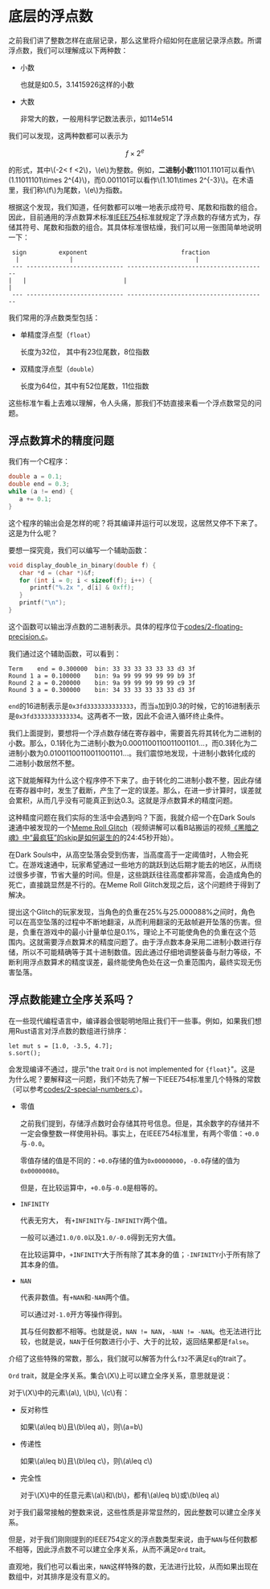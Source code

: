 # 底层的浮点数

之前我们讲了整数怎样在底层记录，那么这里将介绍如何在底层记录浮点数。所谓浮点数，我们可以理解成以下两种数：

* 小数

   也就是如0.5，3.1415926这样的小数
* 大数

   非常大的数，一般用科学记数法表示，如114e514

我们可以发现，这两种数都可以表示为

$$
f\times 2^e
$$

的形式，其中\\(-2< f <2\\)，\\(e\\)为整数。例如，**二进制小数**11101.1101可以看作\\(1.11011101\times 2^{4}\\)，而0.001101可以看作\\(1.101\times 2^{-3}\\)。在术语里，我们称\\(f\\)为尾数，\\(e\\)为指数。

根据这个发现，我们知道，任何数都可以唯一地表示成符号、尾数和指数的组合。因此，目前通用的浮点数算术标准[IEEE754](https://standards.ieee.org/ieee/754/6210/)标准就规定了浮点数的存储方式为，存储其符号、尾数和指数的组合。其具体标准很枯燥，我们可以用一张图简单地说明一下：

```plaintext
 sign         exponent                          fraction
  |              |                                  |
 --- --------------------------- ---------------------------------------
|   |                           |                                       |
 --- --------------------------- ---------------------------------------
```

我们常用的浮点数类型包括：

* 单精度浮点型（`float`）

   长度为32位， 其中有23位尾数，8位指数
* 双精度浮点型（`double`）

   长度为64位，其中有52位尾数，11位指数

这些标准乍看上去难以理解，令人头痛，那我们不妨直接来看一个浮点数常见的问题。

## 浮点数算术的精度问题

我们有一个C程序：

```c
double a = 0.1;
double end = 0.3;
while (a != end) {
   a += 0.1;
}
```

这个程序的输出会是怎样的呢？将其编译并运行可以发现，这居然又停不下来了。这是为什么呢？

要想一探究竟，我们可以编写一个辅助函数：

```c
void display_double_in_binary(double f) {
   char *d = (char *)&f;
   for (int i = 0; i < sizeof(f); i++) {
      printf("%.2x ", d[i] & 0xff);
   }
   printf("\n");
}
```

这个函数可以输出浮点数的二进制表示。具体的程序位于[codes/2-floating-precision.c](https://github.com/Evian-Zhang/learn-assembly-on-Apple-Silicon-Mac/blob/master/codes/2-floating-precision.c)。

我们通过这个辅助函数，可以看到：

```plaintext
Term	end = 0.300000	bin: 33 33 33 33 33 33 d3 3f
Round 1	a = 0.100000	bin: 9a 99 99 99 99 99 b9 3f
Round 2	a = 0.200000	bin: 9a 99 99 99 99 99 c9 3f
Round 3	a = 0.300000	bin: 34 33 33 33 33 33 d3 3f
```

`end`的16进制表示是`0x3fd3333333333333`，而当`a`加到0.3的时候，它的16进制表示是`0x3fd3333333333334`。这两者不一致，因此不会进入循环终止条件。

我们上面提到，要想将一个浮点数存储在寄存器中，需要首先将其转化为二进制的小数。那么，0.1转化为二进制小数为0.0001100110011001101...，而0.3转化为二进制小数为0.01001100110011001101...。我们震惊地发现，十进制小数转化成的二进制小数居然不整。

这下就能解释为什么这个程序停不下来了。由于转化的二进制小数不整，因此存储在寄存器中时，发生了截断，产生了一定的误差。那么，在进一步计算时，误差就会累积，从而几乎没有可能真正到达0.3。这就是浮点数算术的精度问题。

这种精度问题在我们实际的生活中会遇到吗？下面，我就介绍一个在Dark Souls速通中被发现的一个[Meme Roll Glitch](https://wiki.speedsouls.com/darksouls:Meme_Roll)（视频讲解可以看B站搬运的视频[《黑暗之魂》中“最疯狂”的skip是如何诞生的](https://b23.tv/41QUQfU)的24:45秒开始）。

在Dark Souls中，从高空坠落会受到伤害，当高度高于一定阈值时，人物会死亡。在游戏速通中，玩家希望通过一些地方的跳跃到达后期才能去的地区，从而绕过很多步骤，节省大量的时间。但是，这些跳跃往往高度都非常高，会造成角色的死亡，直接跳显然是不行的。在Meme Roll Glitch发现之后，这个问题终于得到了解决。

提出这个Glitch的玩家发现，当角色的负重在25%与25.000088%之间时，角色可以在高空坠落的过程中不断地翻滚，从而利用翻滚的无敌帧避开坠落的伤害。但是，负重在游戏中的最小计量单位是0.1%，理论上不可能使角色的负重在这个范围内。这就需要浮点数算术的精度问题了。由于浮点数本身采用二进制小数进行存储，所以不可能精确等于其十进制数值。因此通过仔细地调整装备与耐力等级，不断利用浮点数算术的精度误差，最终能使角色处在这一负重范围内，最终实现无伤害坠落。

## 浮点数能建立全序关系吗？

在一些现代编程语言中，编译器会很聪明地阻止我们干一些事。例如，如果我们想用Rust语言对浮点数的数组进行排序：

```rust, compile_fail
let mut s = [1.0, -3.5, 4.7];
s.sort();
```

会发现编译不通过，提示"the trait `Ord` is not implemented for `{float}`"。这是为什么呢？要解释这一问题，我们不妨先了解一下IEEE754标准里几个特殊的常数（可以参考[codes/2-special-numbers.c](https://github.com/Evian-Zhang/learn-assembly-on-Apple-Silicon-Mac/blob/master/codes/2-special-numbers.c)）。

* 零值

   之前我们提到，存储浮点数时会存储其符号信息。但是，其余数字的存储并不一定会像整数一样使用补码。事实上，在IEEE754标准里，有两个零值：`+0.0`与`-0.0`。
   
   零值存储的值是不同的：`+0.0`存储的值为`0x00000000`，`-0.0`存储的值为`0x00000080`。

   但是，在比较运算中，`+0.0`与`-0.0`是相等的。
* `INFINITY`

   代表无穷大， 有`+INFINITY`与`-INFINITY`两个值。

   一般可以通过`1.0/0.0`以及`1.0/-0.0`得到无穷大值。

   在比较运算中，`+INFINITY`大于所有除了其本身的值；`-INFINITY`小于所有除了其本身的值。
* `NAN`

   代表非数值。有`+NAN`和`-NAN`两个值。

   可以通过对`-1.0`开方等操作得到。

   其与任何数都不相等。也就是说，`NAN != NAN`，`-NAN != -NAN`。也无法进行比较，也就是说，`NAN`于任何数进行小于、大于的比较，返回结果都是`false`。

介绍了这些特殊的常数，那么，我们就可以解答为什么`f32`不满足`Eq`的trait了。

`Ord` trait，就是全序关系。集合\\(X\\)上可以建立全序关系，意思就是说：

对于\\(X\\)中的元素\\(a\\), \\(b\\), \\(c\\)有：

* 反对称性

   如果\\(a\leq b\\)且\\(b\leq a\\)，则\\(a=b\\)
* 传递性

   如果\\(a\leq b\\)且\\(b\leq c\\)，则\\(a\leq c\\)
* 完全性

   对于\\(X\\)中的任意元素\\(a\\)和\\(b\\)，都有\\(a\leq b\\)或\\(b\leq a\\)

对于我们最常接触的整数来说，这些性质是非常显然的，因此整数可以建立全序关系。

但是，对于我们刚刚提到的IEEE754定义的浮点数类型来说，由于`NAN`与任何数都不相等，因此浮点数不可以建立全序关系，从而不满足`Ord` trait。

直观地，我们也可以看出来，`NAN`这样特殊的数，无法进行比较，从而如果出现在数组中，对其排序是没有意义的。
